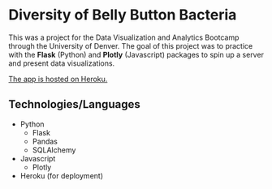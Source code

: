 # Diversity of Belly Button Bacteria
This was a project for the Data Visualization and Analytics Bootcamp through the University of Denver. The goal of this project was to practice with the **Flask** (Python) and **Plotly** (Javascript) packages to spin up a server and present data visualizations.

[The app is hosted on Heroku.](https://tb-belly-button-app.herokuapp.com/ "Go to the App")

## Technologies/Languages
* Python
    * Flask
    * Pandas
    * SQLAlchemy
* Javascript
    * Plotly
* Heroku (for deployment)